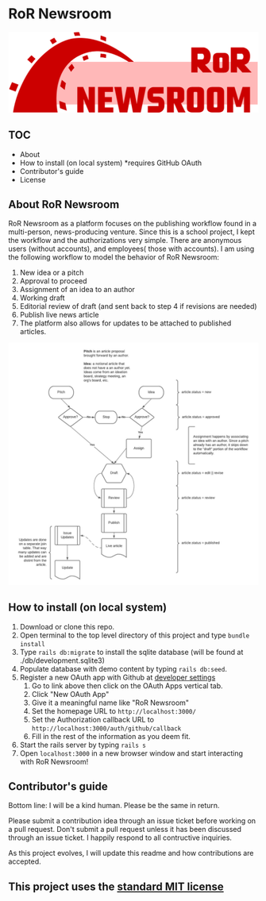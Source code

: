 # RoR Newsroom

![RoR Newsroom Logo](README_assets/ror_newsroom.svg)

## TOC

- About
- How to install (on local system) *requires GitHub OAuth
- Contributor's guide
- License

## About RoR Newsroom

RoR Newsroom as a platform focuses on the publishing workflow found in a multi-person, news-producing venture. Since this is a school project, I kept the workflow and the authorizations very simple. There are anonymous users (without accounts), and employees( those with accounts). I am using the following workflow to model the behavior of RoR Newsroom:

1. New idea or a pitch
2. Approval to proceed
3. Assignment of an idea to an author
4. Working draft
5. Editorial review of draft (and sent back to step 4 if revisions are needed)
6. Publish live news article
7. The platform also allows for updates to be attached to published articles.

![Article Lifecycle](README_assets/Article-Lifecycle.jpeg)

## How to install (on local system)

1. Download or clone this repo.
2. Open terminal to the top level directory of this project and type `bundle install`
3. Type `rails db:migrate` to install the sqlite database (will be found at ./db/development.sqlite3)
4. Populate database with demo content by typing `rails db:seed`.
5. Register a new OAuth app with Github at [developer settings](https://github.com/settings/developers)
   1. Go to link above then click on the OAuth Apps vertical tab.
   2. Click "New OAuth App"
   3. Give it a meaningful name like "RoR Newsroom"
   4. Set the homepage URL to `http://localhost:3000/`
   5. Set the Authorization callback URL to `http://localhost:3000/auth/github/callback`
   6. Fill in the rest of the information as you deem fit.
6. Start the rails server by typing `rails s`
7. Open `localhost:3000` in a new browser window and start interacting with RoR Newsroom!

## Contributor's guide

Bottom line: I will be a kind human. Please be the same in return.

Please submit a contribution idea through an issue ticket before working on a pull request. Don't submit a pull request unless it has been discussed through an issue ticket. I happily respond to all contructive inquiries.

As this project evolves, I will update this readme and how contributions are accepted.

## This project uses the [standard MIT license](LICENSE)